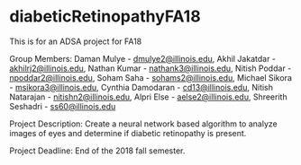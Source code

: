 # diabeticRetinopathyFA18
This is for an ADSA project for FA18

Group Members:
Daman Mulye - dmulye2@illinois.edu, 
Akhil Jakatdar - akhilrj2@illinois.edu,
Nathan Kumar - nathank3@illinois.edu,
Nitish Poddar - npoddar2@illinois.edu, 
Soham Saha - sohams2@illinois.edu,
Michael Sikora - msikora3@illinois.edu, 
Cynthia Damodaran - cd13@illinois.edu,
Nitish Natarajan - nitishn2@illinois.edu, 
Alpri Else - aelse2@illinois.edu,
Shreerith Seshadri - ss60@illinois.edu

Project Description:
Create a neural network based algorithm to analyze images of eyes and determine if diabetic retinopathy is present.

Project Deadline:
End of the 2018 fall semester.
